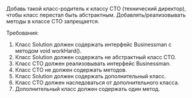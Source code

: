 
Добавь такой класс-родитель к классу CTO (технический директор), чтобы класс перестал быть абстрактным.
Добавлять/реализовывать методы в классе CTO запрещается.


Требования:
1.	Класс Solution должен содержать интерфейс Businessman с методом void workHard().
2.	Класс Solution должен содержать не абстрактный класс CTO.
3.	Класс CTO должен реализовывать интерфейс Businessman.
4.	Класс CTO не должен содержать методов.
5.	Класс Solution должен содержать дополнительный класс.
6.	Класс CTO должен наследоваться от дополнительного класса.
7.	Дополнительный класс должен содержать один метод.



